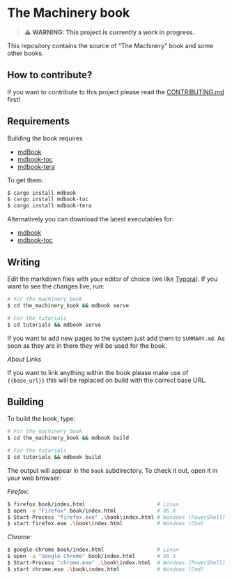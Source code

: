 # The Machinery book

> **⚠ WARNING: This project is currently a work in progress.**

This repository contains the source of "The Machinery" book and some other books. 

## How to contribute?

If you want to contribute to this project please read the [CONTRIBUTING.md](CONTRIBUTING.md) first!

## Requirements

Building the book requires 
- [mdBook](https://github.com/rust-lang-nursery/mdBook)
- [mdbook-toc](https://github.com/badboy/mdbook-toc)
- [mdbook-tera](https://github.com/avitex/mdbook-tera)

To get them:

```bash
$ cargo install mdbook
$ cargo install mdbook-toc
$ cargo install mdbook-tera
```

Alternatively you can download the latest executables for:

- [mdbook](https://github.com/rust-lang/mdBook/releases/)
- [mdbook-toc](https://github.com/badboy/mdbook-toc/releases)

## Writing

Edit the markdown files with your editor of choice (we like [Typora](https://typora.io/)). If you want to see the changes live, run:

```bash
# For the_machinery_book
$ cd the_machinery_book && mdbook serve

# For the tutorials
$ cd tutorials && mdbook serve
```

If you want to add new pages to the system just add them to `SUMMARY.md`. As soon as they are in there they will be used for the book.

*About Links*

If you want to link anything within the book please make use of `{{base_url}}` this will be replaced
on build with the correct base URL.

## Building

To build the book, type:

```bash
# For the_machinery_book
$ cd the_machinery_book && mdbook build

# For the tutorials
$ cd tutorials && mdbook build
```

The output will appear in the `book` subdirectory. To check it out, open it in your web browser:

*Firefox:*

```bash
$ firefox book/index.html                       # Linux
$ open -a "Firefox" book/index.html             # OS X
$ Start-Process "firefox.exe" .\book\index.html # Windows (PowerShell)
$ start firefox.exe .\book\index.html           # Windows (Cmd)
```

*Chrome:*

```bash
$ google-chrome book/index.html                 # Linux
$ open -a "Google Chrome" book/index.html       # OS X
$ Start-Process "chrome.exe" .\book\index.html  # Windows (PowerShell)
$ start chrome.exe .\book\index.html            # Windows (Cmd)
```
